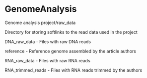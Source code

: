 # GenomeAnalysis
Genome analysis project/raw_data

Directory for storing softlinks to the read data used in the project

DNA_raw_data - Files with raw DNA reads
 
reference - Reference genome assembled by the article authors

RNA_raw_data - Files with raw RNA reads

RNA_trimmed_reads - Files with RNA reads trimmed by the authors

